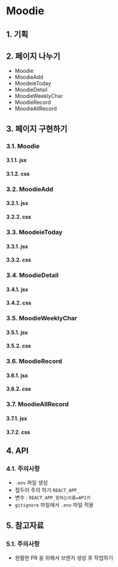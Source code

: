 # Moodie

## 1. 기획

## 2. 페이지 나누기

- Moodie
- MoodieAdd
- MoodeieToday
- MoodieDetail
- MoodieWeeklyChar
- MoodieRecord
- MoodieAllRecord

## 3. 페이지 구현하기

### 3.1. Moodie

#### 3.1.1. jsx

#### 3.1.2. css

### 3.2. MoodieAdd

#### 3.2.1. jsx

#### 3.2.2. css

### 3.3. MoodeieToday

#### 3.3.1. jsx

#### 3.3.2. css

### 3.4. MoodieDetail

#### 3.4.1. jsx

#### 3.4.2. css

### 3.5. MoodieWeeklyChar

#### 3.5.1. jsx

#### 3.5.2. css

### 3.6. MoodieRecord

#### 3.6.1. jsx

#### 3.6.2. css

### 3.7. MoodieAllRecord

#### 3.7.1. jsx

#### 3.7.2. css

## 4. API

### 4.1. 주의사항

- `.env` 파일 생성
- 접두어 주의 하기 `REACT_APP_`
- 변수 : `REACT_APP_원하는이름=API키`
- `gitignore` 파일에서 `.env` 파일 적용

## 5. 참고자료

### 5.1. 주의사항

- 원활한 PR 을 위해서 브랜치 생성 후 작업하기
